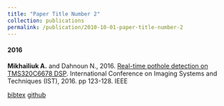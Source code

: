 ```yaml
---
title: "Paper Title Number 2"
collection: publications
permalink: /publication/2010-10-01-paper-title-number-2
---
```

#### 2016

**Mikhailiuk A.** and Dahnoun N., 2016. [Real-time pothole detection on TMS320C6678 DSP](http://ieeexplore.ieee.org/document/7738209/). International Conference on Imaging Systems and Techniques (IST), 2016. pp 123-128. IEEE

[bibtex](../bib/bibpothole.html) [github](https://github.com/mikhailiuk/Pothole_Detection)

